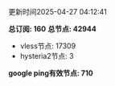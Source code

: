更新时间2025-04-27 04:12:41

**总订阅: 160**
**总节点: 42944**
- vless节点: 17309
- hysteria2节点: 3

**google ping有效节点: 710**
